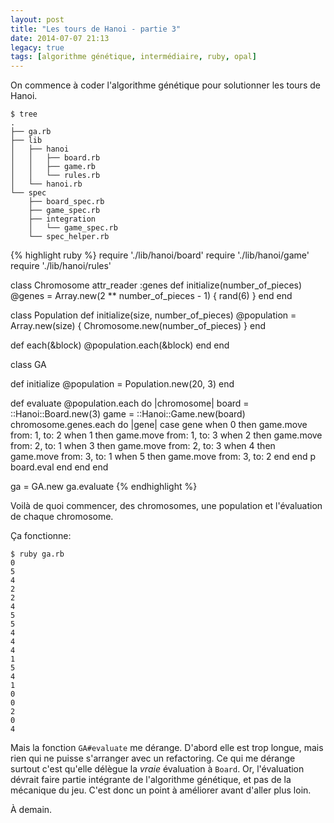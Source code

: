 ```yaml
---
layout: post
title: "Les tours de Hanoi - partie 3"
date: 2014-07-07 21:13
legacy: true
tags: [algorithme génétique, intermédiaire, ruby, opal]
---
```




On commence à coder l'algorithme génétique pour solutionner les tours de
Hanoi.

    $ tree
    .
    ├── ga.rb
    ├── lib
    │   ├── hanoi
    │   │   ├── board.rb
    │   │   ├── game.rb
    │   │   └── rules.rb
    │   └── hanoi.rb
    └── spec
        ├── board_spec.rb
        ├── game_spec.rb
        ├── integration
        │   └── game_spec.rb
        └── spec_helper.rb

<!-- more -->

{% highlight ruby %}
require './lib/hanoi/board'
require './lib/hanoi/game'
require './lib/hanoi/rules'

class Chromosome
  attr_reader :genes
  def initialize(number_of_pieces)
    @genes = Array.new(2 ** number_of_pieces - 1) { rand(6) }
  end
end

class Population
  def initialize(size, number_of_pieces)
    @population = Array.new(size) { Chromosome.new(number_of_pieces) }
  end

  def each(&block)
    @population.each(&block)
  end
end

class GA

  def initialize
    @population = Population.new(20, 3)
  end

  def evaluate
    @population.each do |chromosome|
      board = ::Hanoi::Board.new(3)
      game = ::Hanoi::Game.new(board)
      chromosome.genes.each do |gene|
        case gene
        when 0 then game.move from: 1, to: 2
        when 1 then game.move from: 1, to: 3
        when 2 then game.move from: 2, to: 1
        when 3 then game.move from: 2, to: 3
        when 4 then game.move from: 3, to: 1
        when 5 then game.move from: 3, to: 2
        end
      end
      p board.eval
    end
  end
end

ga = GA.new
ga.evaluate
{% endhighlight %}

Voilà de quoi commencer, des chromosomes, une population et l'évaluation
de chaque chromosome.

Ça fonctionne:

    $ ruby ga.rb 
    0
    5
    4
    2
    2
    4
    5
    5
    4
    4
    4
    1
    5
    4
    1
    0
    0
    2
    0
    4

Mais la fonction `GA#evaluate` me dérange. D'abord elle est trop longue, mais
rien qui ne puisse s'arranger avec un refactoring. Ce qui me dérange surtout
c'est qu'elle délègue la *vraie* évaluation à `Board`. Or, l'évaluation
dévrait faire partie intégrante de l'algorithme génétique, et pas de la
mécanique du jeu. C'est donc un point à améliorer avant d'aller plus loin.



À demain.


